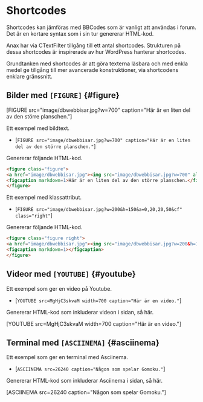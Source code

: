 ---
...
Shortcodes
==================================

Shortcodes kan jämföras med BBCodes som är vanligt att användas i forum. Det är en kortare syntax som i sin tur genererar HTML-kod.

Anax har via CTextFilter tillgång till ett antal shortcodes. Strukturen på dessa shortcodes är inspirerade av hur WordPress hanterar shortcodes.

Grundtanken med shortcodes är att göra texterna läsbara och med enkla medel ge tillgång till mer avancerade konstruktioner, via shortcodens enklare gränssnitt.



Bilder med `[FIGURE]` {#figure}
-----------------------------------

[FIGURE src="image/dbwebbisar.jpg?w=700" caption="Här är en liten del av den större planschen."]

Ett exempel med bildtext.

* [`FIGURE src="image/dbwebbisar.jpg?w=700" caption="Här är en liten del av den större planschen."`]

Genererar följande HTML-kod.

```html
<figure class="figure">
<a href="image/dbwebbisar.jpg"><img src="image/dbwebbisar.jpg?w=700" alt="Här är en liten del av den större planschen."/></a>
<figcaption markdown=1>Här är en liten del av den större planschen.</figcaption>
</figure>
```

Ett exempel med klassattribut.

* [`FIGURE src="image/dbwebbisar.jpg?w=200&h=150&a=0,20,20,50&cf" class="right"`]

Genererar följande HTML-kod.

```html
<figure class="figure right">
<a href="image/dbwebbisar.jpg"><img src="image/dbwebbisar.jpg?w=200&h=150&a=0,20,20,50&cf" alt=""/></a>
<figcaption markdown=1></figcaption>
</figure>
```



Videor med `[YOUTUBE]` {#youtube}
-----------------------------------

Ett exempel som ger en video på Youtube.

* [`YOUTUBE src=MgHjC3skvaM width=700 caption="Här är en video."`]

Genererar HTML-kod som inkluderar videon i sidan, så här.

[YOUTUBE src=MgHjC3skvaM width=700 caption="Här är en video."]



Terminal med `[ASCIINEMA]` {#asciinema}
-----------------------------------

Ett exempel som ger en terminal med Asciinema.

* [`ASCIINEMA src=26240 caption="Någon som spelar Gomoku."`]

Genererar HTML-kod som inkluderar Asciinema i sidan, så här.

[ASCIINEMA src=26240 caption="Någon som spelar Gomoku."]
